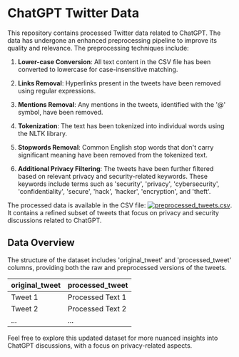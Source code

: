 # ChatGPT Twitter Data

This repository contains processed Twitter data related to ChatGPT. The data has undergone an enhanced preprocessing pipeline to improve its quality and relevance. The preprocessing techniques include:

1. **Lower-case Conversion**: All text content in the CSV file has been converted to lowercase for case-insensitive matching.

2. **Links Removal**: Hyperlinks present in the tweets have been removed using regular expressions.

3. **Mentions Removal**: Any mentions in the tweets, identified with the '@' symbol, have been removed.

4. **Tokenization**: The text has been tokenized into individual words using the NLTK library.

5. **Stopwords Removal**: Common English stop words that don't carry significant meaning have been removed from the tokenized text.

6. **Additional Privacy Filtering**: The tweets have been further filtered based on relevant privacy and security-related keywords. These keywords include terms such as 'security', 'privacy', 'cybersecurity', 'confidentiality', 'secure', 'hack', 'hacker', 'encryption', and 'theft'.

The processed data is available in the CSV file: [![preprocessed_tweets.csv](https://img.shields.io/badge/Download-Preprocessed%20Tweets-lightgrey?style=for-the-badge)](preprocessed_tweets.csv). It contains a refined subset of tweets that focus on privacy and security discussions related to ChatGPT.

## Data Overview

The structure of the dataset includes 'original_tweet' and 'processed_tweet' columns, providing both the raw and preprocessed versions of the tweets.


| original_tweet | processed_tweet |
| -------------- | --------------- |
| Tweet 1        | Processed Text 1|
| Tweet 2        | Processed Text 2|
| ...            | ...             |


Feel free to explore this updated dataset for more nuanced insights into ChatGPT discussions, with a focus on privacy-related aspects.
